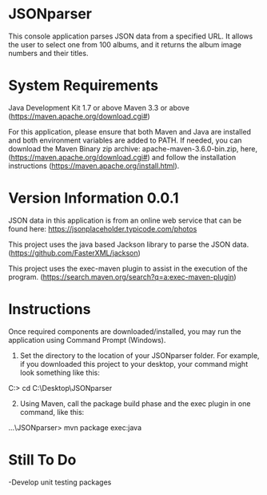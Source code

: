 # JSONparser

This console application parses JSON data from a specified URL.  It allows the user to select one from 100 albums, and it returns the album image numbers and their titles.  

# System Requirements
Java Development Kit 1.7 or above
Maven 3.3 or above (https://maven.apache.org/download.cgi#)


For this application, please ensure that both Maven and Java are installed and both environment variables are added to PATH. If needed, you can download the Maven Binary zip archive: apache-maven-3.6.0-bin.zip, here, (https://maven.apache.org/download.cgi#) and follow the installation instructions (https://maven.apache.org/install.html).

# Version Information 0.0.1
JSON data in this application is from an online web service that can be found here: https://jsonplaceholder.typicode.com/photos

This project uses the java based Jackson library to parse the JSON data. (https://github.com/FasterXML/jackson)

This project uses the exec-maven plugin to assist in the execution of the program. (https://search.maven.org/search?q=a:exec-maven-plugin)

# Instructions

Once required components are downloaded/installed, you may run the application using Command Prompt (Windows).

1. Set the directory to the location of your JSONparser folder. For example, if you downloaded this project to your desktop, your command might look something like this:

C:> cd C:\Desktop\JSONparser

2. Using Maven, call the package build phase and the exec plugin in one command, like this:

...\JSONparser> mvn package exec:java

# Still To Do
-Develop unit testing packages


